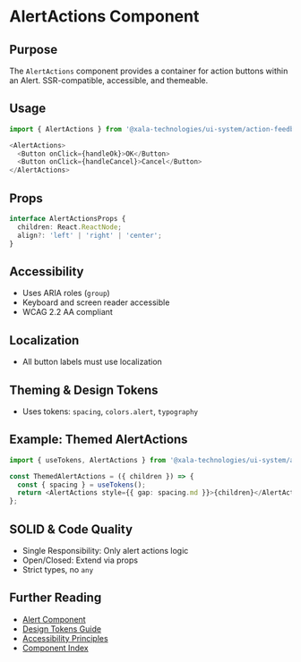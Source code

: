 # AlertActions Component

## Purpose
The `AlertActions` component provides a container for action buttons within an Alert. SSR-compatible, accessible, and themeable.

## Usage
```typescript
import { AlertActions } from '@xala-technologies/ui-system/action-feedback';

<AlertActions>
  <Button onClick={handleOk}>OK</Button>
  <Button onClick={handleCancel}>Cancel</Button>
</AlertActions>
```

## Props
```typescript
interface AlertActionsProps {
  children: React.ReactNode;
  align?: 'left' | 'right' | 'center';
}
```

## Accessibility
- Uses ARIA roles (`group`)
- Keyboard and screen reader accessible
- WCAG 2.2 AA compliant

## Localization
- All button labels must use localization

## Theming & Design Tokens
- Uses tokens: `spacing`, `colors.alert`, `typography`

## Example: Themed AlertActions
```typescript
import { useTokens, AlertActions } from '@xala-technologies/ui-system/action-feedback';

const ThemedAlertActions = ({ children }) => {
  const { spacing } = useTokens();
  return <AlertActions style={{ gap: spacing.md }}>{children}</AlertActions>;
};
```

## SOLID & Code Quality
- Single Responsibility: Only alert actions logic
- Open/Closed: Extend via props
- Strict types, no `any`

## Further Reading
- [Alert Component](./alert-action-feedback.md)
- [Design Tokens Guide](../design-tokens.md)
- [Accessibility Principles](../architecture.md)
- [Component Index](./README.md)
